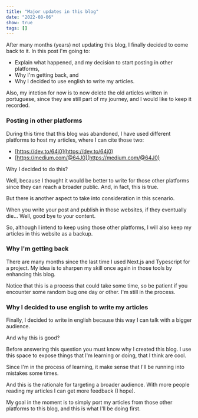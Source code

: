 ```yaml
---
title: "Major updates in this blog"
date: "2022-08-06"
show: true
tags: []
---
```


After many months (years) not updating this blog, I finally decided to come back to it. In this post I'm going to:

* Explain what happened, and my decision to start posting in other platforms, 
* Why I'm getting back, and 
* Why I decided to use english to write my articles.

Also, my intetion for now is to now delete the old articles written in portuguese, since they are still part of my journey, and I would like to keep it recorded.

### Posting in other platforms

During this time that this blog was abandoned, I have used different platforms to host my articles, where I can cite those two:

* [https://dev.to/64j0](https://dev.to/64j0)
* [https://medium.com/@64J0](https://medium.com/@64J0)

Why I decided to do this?

Well, because I thought it would be better to write for those other platforms since they can reach a broader public. And, in fact, this is true.

But there is another aspect to take into consideration in this scenario.

When you write your post and publish in those websites, if they eventually die... Well, good bye to your content.

So, although I intend to keep using those other platforms, I will also keep my articles in this website as a backup.

### Why I'm getting back

There are many months since the last time I used Next.js and Typescript for a project. My idea is to sharpen my skill once again in those tools by enhancing this blog.

Notice that this is a process that could take some time, so be patient if you encounter some random bug one day or other. I'm still in the process.

### Why I decided to use english to write my articles

Finally, I decided to write in english because this way I can talk with a bigger audience.

And why this is good?

Before answering this question you must know why I created this blog. I use this space to expose things that I'm learning or doing, that I think are cool.

Since I'm in the process of learning, it make sense that I'll be running into mistakes some times.

And this is the rationale for targeting a broader audience. With more people reading my articles I can get more feedback (I hope).

My goal in the moment is to simply port my articles from those other platforms to this blog, and this is what I'll be doing first.